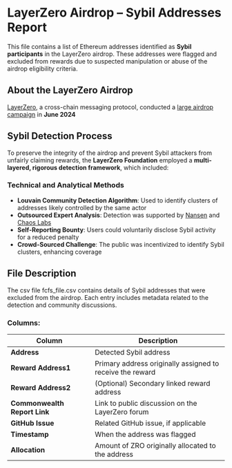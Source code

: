 # LayerZero Airdrop – Sybil Addresses Report

This file contains a list of Ethereum addresses identified as **Sybil participants** in the LayerZero airdrop. These addresses were flagged and excluded from rewards due to suspected manipulation or abuse of the airdrop eligibility criteria.

## About the LayerZero Airdrop

[LayerZero](https://layerzero.network/), a cross-chain messaging protocol, conducted a [large airdrop campaign](https://dune.com/oladee/layerzero-airdrop-claim-stats) in **June 2024**

## Sybil Detection Process

To preserve the integrity of the airdrop and prevent Sybil attackers from unfairly claiming rewards, the **LayerZero Foundation** employed a **multi-layered, rigorous detection framework**, which included:

### Technical and Analytical Methods

- **Louvain Community Detection Algorithm**: Used to identify clusters of addresses likely controlled by the same actor
- **Outsourced Expert Analysis**: Detection was supported by [Nansen](https://www.nansen.ai/) and [Chaos Labs](https://www.chaoslabs.xyz/)
- **Self-Reporting Bounty**: Users could voluntarily disclose Sybil activity for a reduced penalty
- **Crowd-Sourced Challenge**: The public was incentivized to identify Sybil clusters, enhancing coverage


## File Description

The csv file fcfs_file.csv contains details of Sybil addresses that were excluded from the airdrop. Each entry includes metadata related to the detection and community discussions.

### Columns:

| Column              | Description |
|---------------------|-------------|
| **Address**         | Detected Sybil address |
| **Reward Address1** | Primary address originally assigned to receive the reward |
| **Reward Address2** | (Optional) Secondary linked reward address |
| **Commonwealth Report Link** | Link to public discussion on the LayerZero forum |
| **GitHub Issue**    | Related GitHub issue, if applicable |
| **Timestamp**       | When the address was flagged |
| **Allocation**      | Amount of ZRO originally allocated to the address |


